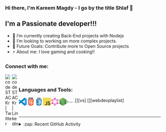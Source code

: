 ### Hi there, I'm Kareem Magdy - I go by the title Shlaf 👋 


## I'm a Passionate developer!!!

- 🌱 I’m currently creating Back-End projects with Nodejs
- 👯 I’m looking to working on more complex projects.
- 🥅 Future Goals: Contribute more to Open Source projects
- ⚡ About me: I love gaming and cooking!!

### Connect with me:



[<img align="left" alt="codeSTACKr | Twitter" width="22px" src="https://cdn.jsdelivr.net/npm/simple-icons@v3/icons/twitter.svg" />][twitter]
[<img align="left" alt="codeSTACKr | LinkedIn" width="22px" src="https://cdn.jsdelivr.net/npm/simple-icons@v3/icons/linkedin.svg" />][linkedin]


<br />

### Languages and Tools:

[<img align="left" alt="Visual Studio Code" width="26px" src="https://raw.githubusercontent.com/github/explore/80688e429a7d4ef2fca1e82350fe8e3517d3494d/topics/visual-studio-code/visual-studio-code.png" />][vs]
[<img align="left" alt="HTML5" width="26px" src="https://raw.githubusercontent.com/github/explore/80688e429a7d4ef2fca1e82350fe8e3517d3494d/topics/html/html.png" />][HTML5]
[<img align="left" alt="CSS3" width="26px" src="https://raw.githubusercontent.com/github/explore/80688e429a7d4ef2fca1e82350fe8e3517d3494d/topics/css/css.png" />][CSS]
[<img align="left" alt="JavaScript" width="26px" src="https://raw.githubusercontent.com/github/explore/80688e429a7d4ef2fca1e82350fe8e3517d3494d/topics/javascript/javascript.png" />][JS]
[<img align="left" alt="GraphQL" width="26px" src="https://raw.githubusercontent.com/github/explore/80688e429a7d4ef2fca1e82350fe8e3517d3494d/topics/graphql/graphql.png" />][webdevplaylist]
[<img align="left" alt="Node.js" width="26px" src="https://raw.githubusercontent.com/github/explore/80688e429a7d4ef2fca1e82350fe8e3517d3494d/topics/nodejs/nodejs.png" />][GraphQL]
[<img align="left" alt="MongoDB" width="26px" src="https://raw.githubusercontent.com/github/explore/80688e429a7d4ef2fca1e82350fe8e3517d3494d/topics/mongodb/mongodb.png" />][MongoDb]

<br />

---

<details>
  <summary>:zap: Recent GitHub Activity</summary>
  
<!--START_SECTION:activity-->
Finished Publishing my chatting server api project (https://github.com/kareemmagdy1/chatting-server)

</details>


[twitter]: https://twitter.com/Shlaf_
[linkedin]: https://www.linkedin.com/in/kareem-magdy-abdel-latif/
[vsCode]: https://code.visualstudio.com/
[HTML5]: https://en.wikipedia.org/wiki/HTML
[CSS]: https://en.wikipedia.org/wiki/CSS
[JS]: https://www.javascript.com/
[GraphQL]: https://graphql.org/
[NodeJs]: https://nodejs.org/en/
[MongoDb]: https://www.mongodb.com/
